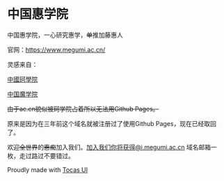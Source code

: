 # 中国惠学院

中国惠学院，一心研究惠学，~~单~~推加藤惠人

官网：https://www.megumi.ac.cn/

灵感来自：

[中國珂學院](http://web.archive.org/web/20200420004438/https://www.chtholly.ac.cn/)

[中国魔学院](https://www.aim.ac.cn/)

~~由于ac.cn貌似被珂学院占着所以无法用Github Pages。~~

原来是因为在三年前这个域名就被注册过了使用Github Pages，现在已经取回了。

欢迎~~全世界~~的~~惠痴~~加入我们。加入我们你将获得@i.megumi.ac.cn 域名邮箱一枚，走过路过不要错过。

Proudly made with [Tocas UI](https://tocas-ui.com/)
